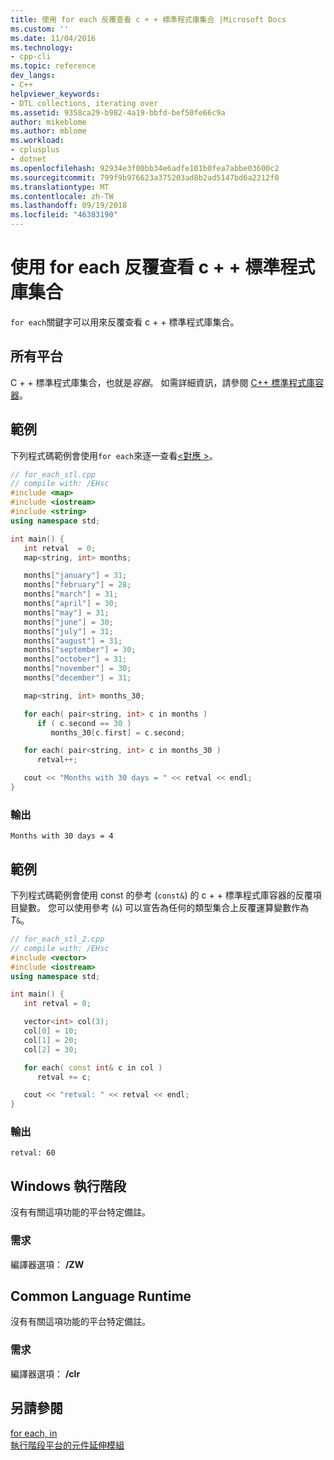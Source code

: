 ```yaml
---
title: 使用 for each 反覆查看 c + + 標準程式庫集合 |Microsoft Docs
ms.custom: ''
ms.date: 11/04/2016
ms.technology:
- cpp-cli
ms.topic: reference
dev_langs:
- C++
helpviewer_keywords:
- DTL collections, iterating over
ms.assetid: 9358ca29-b982-4a19-bbfd-bef50fe66c9a
author: mikeblome
ms.author: mblome
ms.workload:
- cplusplus
- dotnet
ms.openlocfilehash: 92934e3f00bb34e6adfe101b0fea7abbe03600c2
ms.sourcegitcommit: 799f9b976623a375203ad8b2ad5147bd6a2212f0
ms.translationtype: MT
ms.contentlocale: zh-TW
ms.lasthandoff: 09/19/2018
ms.locfileid: "46383190"
---
```

# <a name="iterating-over-c-standard-library-collection-by-using-for-each"></a>使用 for each 反覆查看 c + + 標準程式庫集合

`for each`關鍵字可以用來反覆查看 c + + 標準程式庫集合。

## <a name="all-platforms"></a>所有平台

C + + 標準程式庫集合，也就是*容器*。 如需詳細資訊，請參閱 [C++ 標準程式庫容器](../standard-library/stl-containers.md)。

## <a name="examples"></a>範例

下列程式碼範例會使用`for each`來逐一查看[\<對應 >](../standard-library/map.md)。

```cpp
// for_each_stl.cpp
// compile with: /EHsc
#include <map>
#include <iostream>
#include <string>
using namespace std;

int main() {
   int retval  = 0;
   map<string, int> months;

   months["january"] = 31;
   months["february"] = 28;
   months["march"] = 31;
   months["april"] = 30;
   months["may"] = 31;
   months["june"] = 30;
   months["july"] = 31;
   months["august"] = 31;
   months["september"] = 30;
   months["october"] = 31;
   months["november"] = 30;
   months["december"] = 31;

   map<string, int> months_30;

   for each( pair<string, int> c in months )
      if ( c.second == 30 )
         months_30[c.first] = c.second;

   for each( pair<string, int> c in months_30 )
      retval++;

   cout << "Months with 30 days = " << retval << endl;
}
```

### <a name="output"></a>輸出

```Output
Months with 30 days = 4
```

## <a name="example"></a>範例

下列程式碼範例會使用 const 的參考 (`const&`) 的 c + + 標準程式庫容器的反覆項目變數。 您可以使用參考 (`&`) 可以宣告為任何的類型集合上反覆運算變數作為*T*`&`。

```cpp
// for_each_stl_2.cpp
// compile with: /EHsc
#include <vector>
#include <iostream>
using namespace std;

int main() {
   int retval = 0;

   vector<int> col(3);
   col[0] = 10;
   col[1] = 20;
   col[2] = 30;

   for each( const int& c in col )
      retval += c;

   cout << "retval: " << retval << endl;
}
```

### <a name="output"></a>輸出

```Output
retval: 60
```

## <a name="windows-runtime"></a>Windows 執行階段

沒有有關這項功能的平台特定備註。

### <a name="requirements"></a>需求

編譯器選項： **/ZW**

## <a name="common-language-runtime"></a>Common Language Runtime

沒有有關這項功能的平台特定備註。

### <a name="requirements"></a>需求

編譯器選項： **/clr**

## <a name="see-also"></a>另請參閱

[for each, in](../dotnet/for-each-in.md)<br/>
[執行階段平台的元件延伸模組](../windows/component-extensions-for-runtime-platforms.md)